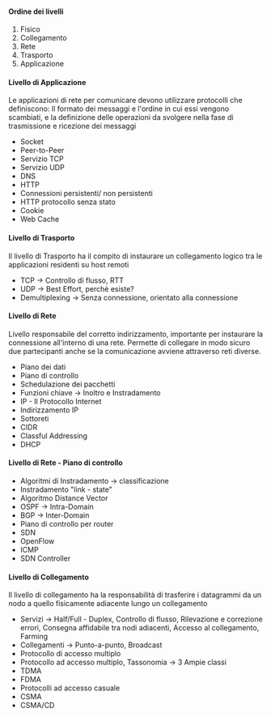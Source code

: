 
#### Ordine dei livelli
1) Fisico
2) Collegamento
3) Rete
4) Trasporto
5) Applicazione


#### Livello di Applicazione
Le applicazioni di rete per comunicare devono utilizzare protocolli che definiscono: Il formato dei messaggi e l'ordine in cui essi vengono scambiati, e la definizione delle operazioni da svolgere nella fase di trasmissione e ricezione dei messaggi
- Socket
- Peer-to-Peer
- Servizio TCP
- Servizio UDP
- DNS
- HTTP
- Connessioni persistenti/ non persistenti
- HTTP protocollo senza stato
- Cookie
- Web Cache

#### Livello di Trasporto 
Il livello di Trasporto ha il compito di instaurare un collegamento logico tra le applicazioni residenti su host remoti
- TCP -> Controllo di flusso, RTT
- UDP -> Best Effort, perchè esiste?
- Demultiplexing -> Senza connessione, orientato alla connessione

#### Livello di Rete
Livello responsabile del corretto indirizzamento, importante per instaurare la connessione all'interno di una rete. Permette di collegare in modo sicuro due partecipanti anche se la comunicazione avviene attraverso reti diverse.
- Piano dei dati
- Piano di controllo
- Schedulazione dei pacchetti
- Funzioni chiave -> Inoltro e Instradamento
- IP - Il Protocollo Internet
- Indirizzamento IP
- Sottoreti
- CIDR
- Classful Addressing
- DHCP 

#### Livello di Rete - Piano di controllo
- Algoritmi di Instradamento -> classificazione
- Instradamento "link - state"
- Algoritmo Distance Vector
- OSPF -> Intra-Domain
- BGP -> Inter-Domain
- Piano di controllo per router
- SDN
- OpenFlow
- ICMP
- SDN Controller

#### Livello di Collegamento
Il livello di collegamento ha la responsabilità di trasferire i datagrammi da un nodo a quello fisicamente adiacente lungo un collegamento
- Servizi -> Half/Full - Duplex, Controllo di flusso, Rilevazione e correzione errori, Consegna affidabile tra nodi adiacenti, Accesso al collegamento, Farming
- Collegamenti -> Punto-a-punto, Broadcast
- Protocollo di accesso multiplo
- Protocollo ad accesso multiplo, Tassonomia -> 3 Ampie classi
- TDMA
- FDMA
- Protocolli ad accesso casuale
- CSMA
- CSMA/CD


